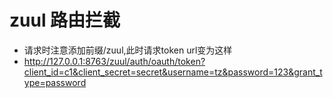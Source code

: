 # zuul 路由拦截
* 请求时注意添加前缀/zuul,此时请求token url变为这样
* http://127.0.0.1:8763/zuul/auth/oauth/token?client_id=c1&client_secret=secret&username=tz&password=123&grant_type=password